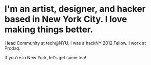 
# I'm an artist, designer, and hacker based in New York City. I love making things better.

I lead Community at tech@NYU. I was a hackNY 2012 Fellow. I work at Prodaq.

If you're in New York, let's get some tea!
